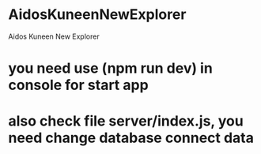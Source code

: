 # AidosKuneenNewExplorer
Aidos Kuneen New Explorer
# you need use (npm run dev) in console for start app
# also check file server/index.js, you need change database connect data

